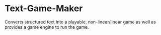 # Text-Game-Maker
Converts structured text into a playable, non-linear/linear game as well as provides a game engine to run the game.
